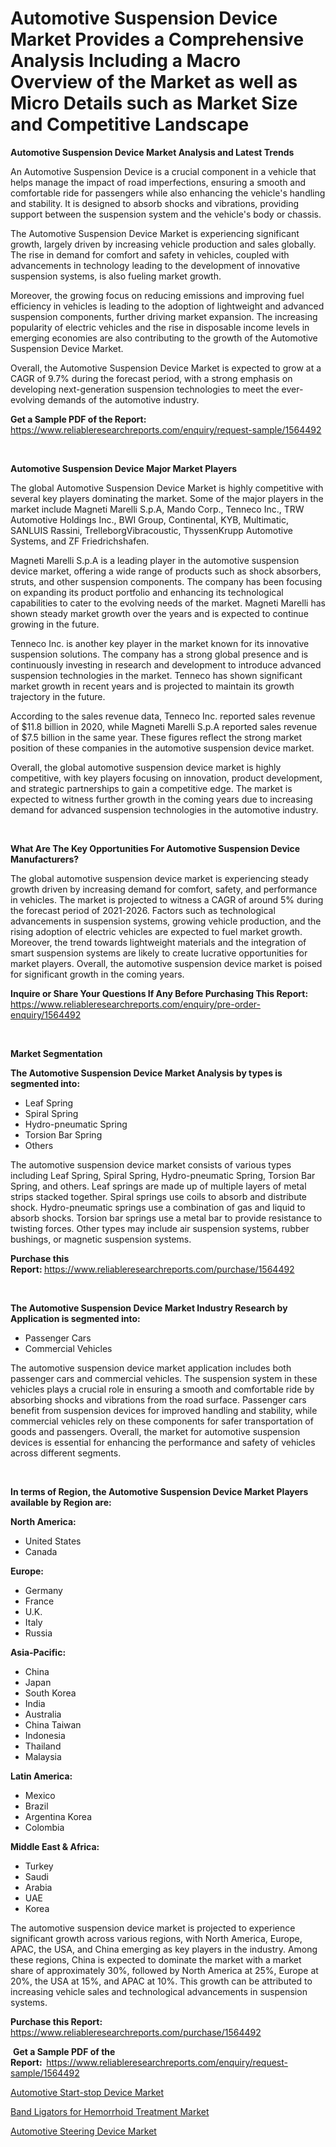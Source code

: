 <p><h1>Automotive Suspension Device Market Provides a Comprehensive Analysis Including a Macro Overview of the Market as well as Micro Details such as Market Size and Competitive Landscape</h1></p><p><strong>Automotive Suspension Device Market Analysis and Latest Trends</strong></p>
<p><p>An Automotive Suspension Device is a crucial component in a vehicle that helps manage the impact of road imperfections, ensuring a smooth and comfortable ride for passengers while also enhancing the vehicle's handling and stability. It is designed to absorb shocks and vibrations, providing support between the suspension system and the vehicle's body or chassis.</p><p>The Automotive Suspension Device Market is experiencing significant growth, largely driven by increasing vehicle production and sales globally. The rise in demand for comfort and safety in vehicles, coupled with advancements in technology leading to the development of innovative suspension systems, is also fueling market growth.</p><p>Moreover, the growing focus on reducing emissions and improving fuel efficiency in vehicles is leading to the adoption of lightweight and advanced suspension components, further driving market expansion. The increasing popularity of electric vehicles and the rise in disposable income levels in emerging economies are also contributing to the growth of the Automotive Suspension Device Market.</p><p>Overall, the Automotive Suspension Device Market is expected to grow at a CAGR of 9.7% during the forecast period, with a strong emphasis on developing next-generation suspension technologies to meet the ever-evolving demands of the automotive industry.</p></p>
<p><strong>Get a Sample PDF of the Report:&nbsp;</strong> <a href="https://www.reliableresearchreports.com/enquiry/request-sample/1564492">https://www.reliableresearchreports.com/enquiry/request-sample/1564492</a></p>
<p>&nbsp;</p>
<p><strong>Automotive Suspension Device Major Market Players</strong></p>
<p><p>The global Automotive Suspension Device Market is highly competitive with several key players dominating the market. Some of the major players in the market include Magneti Marelli S.p.A, Mando Corp., Tenneco Inc., TRW Automotive Holdings Inc., BWI Group, Continental, KYB, Multimatic, SANLUIS Rassini, TrelleborgVibracoustic, ThyssenKrupp Automotive Systems, and ZF Friedrichshafen.</p><p>Magneti Marelli S.p.A is a leading player in the automotive suspension device market, offering a wide range of products such as shock absorbers, struts, and other suspension components. The company has been focusing on expanding its product portfolio and enhancing its technological capabilities to cater to the evolving needs of the market. Magneti Marelli has shown steady market growth over the years and is expected to continue growing in the future.</p><p>Tenneco Inc. is another key player in the market known for its innovative suspension solutions. The company has a strong global presence and is continuously investing in research and development to introduce advanced suspension technologies in the market. Tenneco has shown significant market growth in recent years and is projected to maintain its growth trajectory in the future.</p><p>According to the sales revenue data, Tenneco Inc. reported sales revenue of $11.8 billion in 2020, while Magneti Marelli S.p.A reported sales revenue of $7.5 billion in the same year. These figures reflect the strong market position of these companies in the automotive suspension device market.</p><p>Overall, the global automotive suspension device market is highly competitive, with key players focusing on innovation, product development, and strategic partnerships to gain a competitive edge. The market is expected to witness further growth in the coming years due to increasing demand for advanced suspension technologies in the automotive industry.</p></p>
<p>&nbsp;</p>
<p><strong>What Are The Key Opportunities For Automotive Suspension Device Manufacturers?</strong></p>
<p><p>The global automotive suspension device market is experiencing steady growth driven by increasing demand for comfort, safety, and performance in vehicles. The market is projected to witness a CAGR of around 5% during the forecast period of 2021-2026. Factors such as technological advancements in suspension systems, growing vehicle production, and the rising adoption of electric vehicles are expected to fuel market growth. Moreover, the trend towards lightweight materials and the integration of smart suspension systems are likely to create lucrative opportunities for market players. Overall, the automotive suspension device market is poised for significant growth in the coming years.</p></p>
<p><strong>Inquire or Share Your Questions If Any Before Purchasing This Report:</strong> <a href="https://www.reliableresearchreports.com/enquiry/pre-order-enquiry/1564492">https://www.reliableresearchreports.com/enquiry/pre-order-enquiry/1564492</a></p>
<p>&nbsp;</p>
<p><strong>Market Segmentation</strong></p>
<p><strong>The Automotive Suspension Device Market Analysis by types is segmented into:</strong></p>
<p><ul><li>Leaf Spring</li><li>Spiral Spring</li><li>Hydro-pneumatic Spring</li><li>Torsion Bar Spring</li><li>Others</li></ul></p>
<p><p>The automotive suspension device market consists of various types including Leaf Spring, Spiral Spring, Hydro-pneumatic Spring, Torsion Bar Spring, and others. Leaf springs are made up of multiple layers of metal strips stacked together. Spiral springs use coils to absorb and distribute shock. Hydro-pneumatic springs use a combination of gas and liquid to absorb shocks. Torsion bar springs use a metal bar to provide resistance to twisting forces. Other types may include air suspension systems, rubber bushings, or magnetic suspension systems.</p></p>
<p><strong>Purchase this Report:&nbsp;</strong><a href="https://www.reliableresearchreports.com/purchase/1564492">https://www.reliableresearchreports.com/purchase/1564492</a></p>
<p>&nbsp;</p>
<p><strong>The Automotive Suspension Device Market Industry Research by Application is segmented into:</strong></p>
<p><ul><li>Passenger Cars</li><li>Commercial Vehicles</li></ul></p>
<p><p>The automotive suspension device market application includes both passenger cars and commercial vehicles. The suspension system in these vehicles plays a crucial role in ensuring a smooth and comfortable ride by absorbing shocks and vibrations from the road surface. Passenger cars benefit from suspension devices for improved handling and stability, while commercial vehicles rely on these components for safer transportation of goods and passengers. Overall, the market for automotive suspension devices is essential for enhancing the performance and safety of vehicles across different segments.</p></p>
<p>&nbsp;</p>
<p><strong>In terms of Region, the Automotive Suspension Device Market Players available by Region are:</strong></p>
<p>
    <p> <strong> North America: </strong>
        <ul>
            <li>United States</li>
            <li>Canada</li>
        </ul>
        </p> 
    <p> <strong> Europe: </strong>
        <ul>
            <li>Germany</li>
            <li>France</li>
            <li>U.K.</li>
            <li>Italy</li>
            <li>Russia</li>
        </ul>
        </p> 
    <p> <strong> Asia-Pacific: </strong>
        <ul>
            <li>China</li>
            <li>Japan</li>
            <li>South Korea</li>
            <li>India</li>
            <li>Australia</li>
            <li>China Taiwan</li>
            <li>Indonesia</li>
            <li>Thailand</li>
            <li>Malaysia</li>
        </ul>
        </p> 
    <p> <strong> Latin America: </strong>
        <ul>
            <li>Mexico</li>
            <li>Brazil</li>
            <li>Argentina Korea</li>
            <li>Colombia</li>
        </ul>
        </p> 
    <p> <strong> Middle East & Africa: </strong>
        <ul>
            <li>Turkey</li>
            <li>Saudi</li>
            <li>Arabia</li>
            <li>UAE</li>
            <li>Korea</li>
        </ul>
    </p>
    </p>
<p><p>The automotive suspension device market is projected to experience significant growth across various regions, with North America, Europe, APAC, the USA, and China emerging as key players in the industry. Among these regions, China is expected to dominate the market with a market share of approximately 30%, followed by North America at 25%, Europe at 20%, the USA at 15%, and APAC at 10%. This growth can be attributed to increasing vehicle sales and technological advancements in suspension systems.</p></p>
<p><strong>Purchase this Report: </strong><a href="https://www.reliableresearchreports.com/purchase/1564492">https://www.reliableresearchreports.com/purchase/1564492</a></p>
<p>&nbsp;<strong>Get a Sample PDF of the Report:&nbsp;&nbsp;</strong><a href="https://www.reliableresearchreports.com/enquiry/request-sample/1564492">https://www.reliableresearchreports.com/enquiry/request-sample/1564492</a></p>
<p><strong></strong></p>
<p><p><a href="https://github.com/peachesmcdowel1/Market-Research-Report-List-1/blob/main/automotive-start-stop-device-market.md">Automotive Start-stop Device Market</a></p><p><a href="https://view.publitas.com/reportprime-1/band-ligators-for-hemorrhoid-treatment-market-size-and-examines-its-market-scope-with-a-primary-focus-on-growth-opportunities-and-forecasted-trends-spanning-from-2023-to-2030/">Band Ligators for Hemorrhoid Treatment Market</a></p><p><a href="https://github.com/edytherolanlouisejk1miz0wig/Market-Research-Report-List-1/blob/main/automotive-steering-device-market.md">Automotive Steering Device Market</a></p></p>